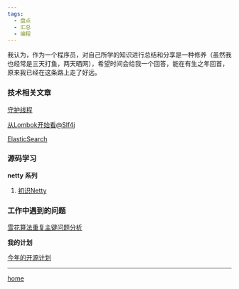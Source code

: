 ```yaml
---
tags:
  - 盘点
  - 汇总
  - 编程
---
```

我认为，作为一个程序员，对自己所学的知识进行总结和分享是一种修养（虽然我也经常是三天打鱼，两天晒网），希望时间会给我一个回答，能在有生之年回首，原来我已经在这条路上走了好远。

### **技术相关文章**

[守护线程](多线程/守护线程)

[从Lombok开始看@Slf4j](框架学习/从Lombok开始看@Slf4j)

[ElasticSearch](搜索引擎/ElasticSearch)

### **源码学习**

**netty 系列**

1.  [初识Netty](框架学习/netty/初识Netty.md)

### **工作中遇到的问题**

[雪花算法重复主键问题分析](框架学习/雪花算法/雪花算法重复主键问题分析.md)

**我的计划**

[今年的开源计划](开源计划/今年的开源计划.md)

---

[home](../../index)
